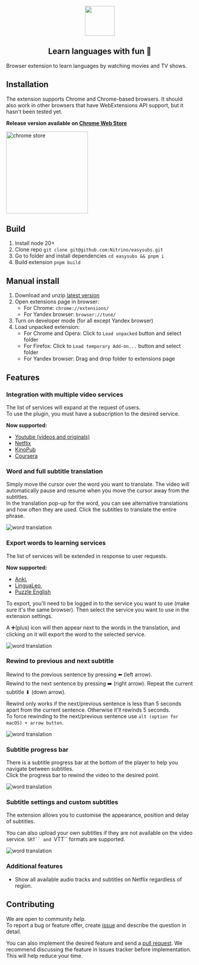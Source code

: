 <p align="center">
  <img height="80" src="./logo.png">
</p>
<p align="center">
  <h2 align="center">Learn languages with fun 🎉</h2>
</p>

Browser extension to learn languages by watching movies and TV shows.

## Installation

The extension supports Chrome and Chrome-based browsers. It should also work in other browsers that have WebExtensions API support, but it hasn't been tested yet.

**Release version available on [Chrome Web Store](https://chrome.google.com/webstore/detail/easysubs/ocelmccppkcibiflhhepafdjjomimddf?utm_source=github&utm_medium=social&utm_campaign=github)**

<a href="https://chrome.google.com/webstore/detail/easysubs/ocelmccppkcibiflhhepafdjjomimddf?utm_source=github&utm_medium=social&utm_campaign=github" target="_blank">
  <img src="./chrome-store.png" alt="chrome store" width="220px">
</a>

## Build

1. Install node 20+
2. Clone repo `git clone git@github.com:Nitrino/easysubs.git`
3. Go to folder and install dependencies `cd easysubs && pnpm i`
4. Build extension `pnpm build`

## Manual install

1. Download and unzip [latest version](https://github.com/Nitrino/easysubs/releases)
2. Open extensions page in browser:
   - For Chrome: `chrome://extensions/`
   - For Yandex browser: `browser://tune/`
3. Turn on developer mode (for all except Yandex browser)
4. Load unpacked extension:
   - For Chrome and Opera: Click to `Load unpacked` button and select folder
   - For Firefox: Click to `Load temporary Add-on...` button and select folder
   - For Yandex browser: Drag and drop folder to extensions page

## Features

### Integration with multiple video services

The list of services will expand at the request of users.  
To use the plugin, you must have a subscription to the desired service.

**Now supported:**

- [Youtube (videos and originals)](https://www.youtube.com)
- [Netflix](https://www.netflix.com)
- [KinoPub](https://kino.pub)
- [Coursera](https://www.coursera.org)

### Word and full subtitle translation

Simply move the cursor over the word you want to translate. The video will automatically pause and resume when you move the cursor away from the subtitles.  
In the translation pop-up for the word, you can see alternative translations and how often they are used.
Click the subtitles to translate the entire phrase.

![word translation](screenshots/word.webp)

### Export words to learning services

The list of services will be extended in response to user requests.

**Now supported:**

- [Anki](https://apps.ankiweb.net/),
- [LinguaLeo](https://lingualeo.com),
- [Puzzle English](https://puzzle-english.com)

To export, you'll need to be logged in to the service you want to use (make sure it's the same browser). Then select the service you want to use in the extension settings.

A ➕(plus) icon will then appear next to the words in the translation, and clicking on it will export the word to the selected service.

![word translation](screenshots/export-to-service.webp)

### Rewind to previous and next subtitle

Rewind to the previous sentence by pressing ⬅️ (left arrow).  
Rewind to the next sentence by pressing ➡️ (right arrow).
Repeat the current subtitle ⬇ (down arrow).

Rewind only works if the next/previous sentence is less than 5 seconds apart from the current sentence. Otherwise it'll rewinds 5 seconds.  
To force rewinding to the next/previous sentence use `alt (option for macOS) + arrow button`.

![word translation](screenshots/navigation.png)

### Subtitle progress bar

There is a subtitle progress bar at the bottom of the player to help you navigate between subtitles.  
Click the progress bar to rewind the video to the desired point.

![word translation](screenshots/progressbar.webp)

### Subtitle settings and custom subtitles

The extension allows you to customise the appearance, position and delay of subtitles.

You can also upload your own subtitles if they are not available on the video service. ` SRT`` and  `VTT`` formats are supported.

![word translation](screenshots/subtitles-settings.webp)

### Additional features

- Show all available audio tracks and subtitles on Netflix regardless of region.

## Contributing

We are open to community help.  
To report a bug or feature offer, create [issue](https://github.com/Nitrino/easysubs/issues) and describe the question in detail.

You can also implement the desired feature and send a [pull request](https://github.com/Nitrino/easysubs/pulls). We recommend discussing the feature in issues tracker before implementation. This will help reduce your time.
